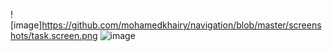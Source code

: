 ![image]https://github.com/mohamedkhairy/navigation/blob/master/screenshots/task.screen.png
![image](https://cloud.githubusercontent.com/assets/9053854/24495974/fbf2e0cc-1547-11e7-846c-25b5fac7f6b1.png)